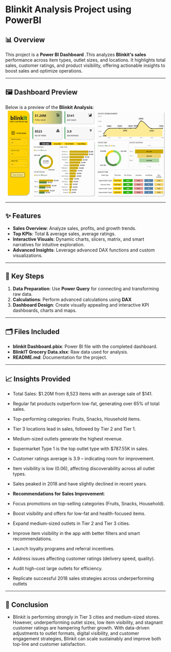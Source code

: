 # Blinkit Analysis Project using PowerBI

## 📊 Overview
This project is a **Power BI Dashboard** .This analyzes **Blinkit's sales** performance across item types, outlet sizes, and locations. It highlights total sales, customer ratings, and product visibility, offering actionable insights to boost sales and optimize operations.

---

## 🖼️ Dashboard Preview
Below is a preview of the **Blinkit Analysis**:
![Blinkit Dashboard](https://github.com/Manuk199719/Blinkit-Analysis-using-PowerBI/blob/09d9ede79f7a13704fc6e927023b879455d0db34/Blinkit%20Dashboard.png?raw=true)


---
## ✨ Features
- **Sales Overview**: Analyze sales, profits, and growth trends.  
- **Top KPIs**: Total & average sales, average ratings. 
- **Interactive Visuals**: Dynamic charts, slicers, matrix, and smart narratives for intuitive exploration.  
- **Advanced Insights**: Leverage advanced DAX functions and custom visualizations.
---

## 🔧 Key Steps
1. **Data Preparation**: Use **Power Query** for connecting and transforming raw data.    
2. **Calculations**: Perform advanced calculations using **DAX**   
3. **Dashboard Design**: Create visually appealing and interactive KPI dashboards, charts and maps.
---

## 🗂️ Files Included
- **blinkit Dashboard.pbix**: Power BI file with the completed dashboard.  
- **BlinkIT Grocery Data.xlsx**: Raw data used for analysis.  
- **README.md**: Documentation for the project.
---

## 📈 Insights Provided
- Total Sales: $1.20M from 8,523 items with an average sale of $141.
- Regular fat products outperform low-fat, generating over 65% of total sales.
- Top-performing categories: Fruits, Snacks, Household items.
- Tier 3 locations lead in sales, followed by Tier 2 and Tier 1.
- Medium-sized outlets generate the highest revenue.
- Supermarket Type 1 is the top outlet type with $787.55K in sales.
- Customer ratings average is 3.9 – indicating room for improvement.
- Item visibility is low (0.06), affecting discoverability across all outlet types.
- Sales peaked in 2018 and have slightly declined in recent years.

- **Recommendations for Sales Improvement**:
- Focus promotions on top-selling categories (Fruits, Snacks, Household).
- Boost visibility and offers for low-fat and health-focused items.
- Expand medium-sized outlets in Tier 2 and Tier 3 cities.
- Improve item visibility in the app with better filters and smart recommendations.
- Launch loyalty programs and referral incentives.
- Address issues affecting customer ratings (delivery speed, quality).
- Audit high-cost large outlets for efficiency.
- Replicate successful 2018 sales strategies across underperforming outlets
---

## 📌 Conclusion
- Blinkit is performing strongly in Tier 3 cities and medium-sized stores. However, underperforming outlet sizes, low item visibility, and stagnant customer ratings are hampering further growth. With data-driven adjustments to outlet formats, digital visibility, and customer engagement strategies, Blinkit can scale sustainably and improve both top-line and customer satisfaction.

